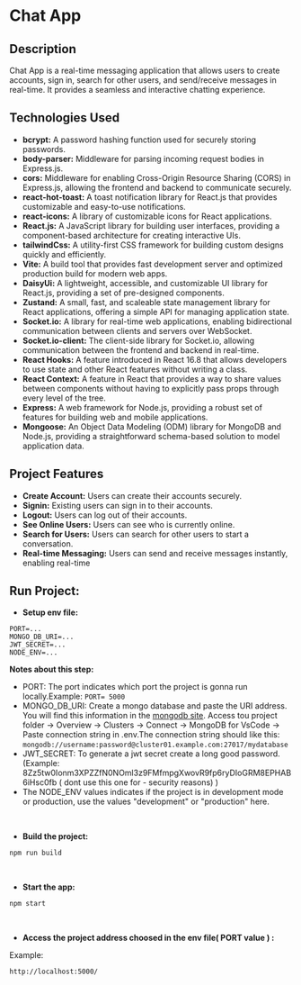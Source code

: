 # Chat App

## Description
Chat App is a real-time messaging application that allows users to create accounts, sign in, search for other users, and send/receive messages in real-time. It provides a seamless and interactive chatting experience.

## Technologies Used
- **bcrypt:** A password hashing function used for securely storing passwords.
- **body-parser:** Middleware for parsing incoming request bodies in Express.js.
- **cors:** Middleware for enabling Cross-Origin Resource Sharing (CORS) in Express.js, allowing the frontend and backend to communicate securely.
- **react-hot-toast:** A toast notification library for React.js that provides customizable and easy-to-use notifications.
- **react-icons:** A library of customizable icons for React applications.
- **React.js:** A JavaScript library for building user interfaces, providing a component-based architecture for creating interactive UIs.
- **tailwindCss:** A utility-first CSS framework for building custom designs quickly and efficiently.
- **Vite:** A build tool that provides fast development server and optimized production build for modern web apps.
- **DaisyUi:** A lightweight, accessible, and customizable UI library for React.js, providing a set of pre-designed components.
- **Zustand:** A small, fast, and scaleable state management library for React applications, offering a simple API for managing application state.
- **Socket.io:** A library for real-time web applications, enabling bidirectional communication between clients and servers over WebSocket.
- **Socket.io-client:** The client-side library for Socket.io, allowing communication between the frontend and backend in real-time.
- **React Hooks:** A feature introduced in React 16.8 that allows developers to use state and other React features without writing a class.
- **React Context:** A feature in React that provides a way to share values between components without having to explicitly pass props through every level of the tree.
- **Express:** A web framework for Node.js, providing a robust set of features for building web and mobile applications.
- **Mongoose:** An Object Data Modeling (ODM) library for MongoDB and Node.js, providing a straightforward schema-based solution to model application data.

## Project Features
- **Create Account:** Users can create their accounts securely.
- **Signin:** Existing users can sign in to their accounts.
- **Logout:** Users can log out of their accounts.
- **See Online Users:** Users can see who is currently online.
- **Search for Users:** Users can search for other users to start a conversation.
- **Real-time Messaging:** Users can send and receive messages instantly, enabling real-time

## Run Project:

- **Setup env file:**
```
PORT=...
MONGO_DB_URI=...
JWT_SECRET=...
NODE_ENV=...
```

**Notes about this step:** <br>
- PORT: The port indicates which port the project is gonna run locally.Example:
``
PORT= 5000
``
- MONGO_DB_URI: Create a mongo database and paste the URI address. You will find this information in the [mongodb site](https://www.mongodb.com/). Access tou project folder -> Overview -> Clusters -> Connect -> MongoDB for VsCode -> Paste connection string in .env.The connection string should like this:
  ``
  mongodb://username:password@cluster01.example.com:27017/mydatabase
  ``
   <br>
- JWT_SECRET: To generate a jwt secret create a long good password. (Example: 8Zz5tw0Ionm3XPZZfN0NOml3z9FMfmpgXwovR9fp6ryDIoGRM8EPHAB6iHsc0fb ( dont use this one for - security reasons) )<br>
- The NODE_ENV values indicates if the project is in development mode or production, use the values "development" or "production" here.<br>
<br>

- **Build the project:**
```
npm run build
```
<br>

- **Start the app:**
```
npm start
```
<br>

- **Access the project address choosed in the env file( PORT value ) :**

Example:
```
http://localhost:5000/
```
  

